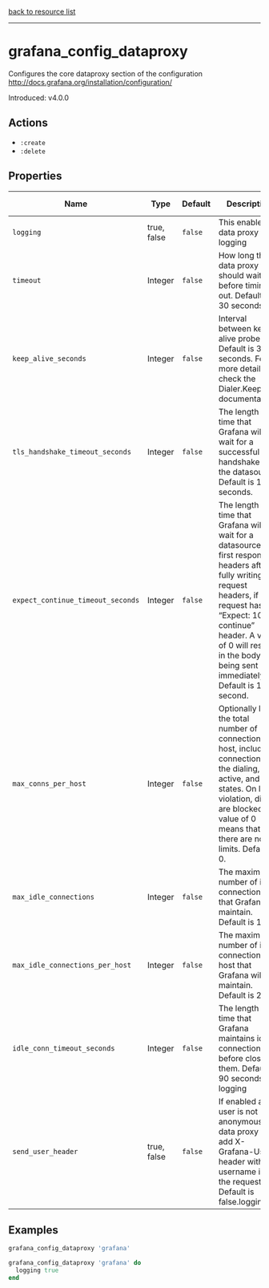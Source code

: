 [back to resource list](https://github.com/sous-chefs/grafana#resources)

---

# grafana_config_dataproxy

Configures the core dataproxy section of the configuration <http://docs.grafana.org/installation/configuration/>

Introduced: v4.0.0

## Actions

- `:create`
- `:delete`

## Properties

| Name                              | Type        | Default | Description                                                                                                                                                                                                                                                         | Allowed Values |
| --------------------------------- | ----------- | ------- | ------------------------------------------------------------------------------------------------------------------------------------------------------------------------------------------------------------------------------------------------------------------- | -------------- |
| `logging`                         | true, false | `false` | This enables data proxy logging                                                                                                                                                                                                                                     | true, false    |
| `timeout`                         | Integer     | `false` | How long the data proxy should wait before timing out. Default is 30 seconds.                                                                                                                                                                                       |                |
| `keep_alive_seconds`              | Integer     | `false` | Interval between keep-alive probes. Default is 30 seconds. For more details check the Dialer.KeepAlive documentation.                                                                                                                                               |                |
| `tls_handshake_timeout_seconds`   | Integer     | `false` | The length of time that Grafana will wait for a successful TLS handshake with the datasource. Default is 10 seconds.                                                                                                                                                |                |
| `expect_continue_timeout_seconds` | Integer     | `false` | The length of time that Grafana will wait for a datasource’s first response headers after fully writing the request headers, if the request has an “Expect: 100-continue” header. A value of 0 will result in the body being sent immediately. Default is 1 second. |                |
| `max_conns_per_host`              | Integer     | `false` | Optionally limits the total number of connections per host, including connections in the dialing, active, and idle states. On limit violation, dials are blocked. A value of 0 means that there are no limits. Default is 0.                                        |                |
| `max_idle_connections`            | Integer     | `false` | The maximum number of idle connections that Grafana will maintain. Default is 100.                                                                                                                                                                                  |                |
| `max_idle_connections_per_host`   | Integer     | `false` | The maximum number of idle connections per host that Grafana will maintain. Default is 2.                                                                                                                                                                           |                |
| `idle_conn_timeout_seconds`       | Integer     | `false` | The length of time that Grafana maintains idle connections before closing them. Default is 90 seconds. logging                                                                                                                                                      |                |
| `send_user_header`                | true, false | `false` | If enabled and user is not anonymous, data proxy will add X-Grafana-User header with username into the request. Default is false.logging                                                                                                                            | true, false    |

## Examples

```ruby
grafana_config_dataproxy 'grafana'
```

```ruby
grafana_config_dataproxy 'grafana' do
  logging true
end
```
